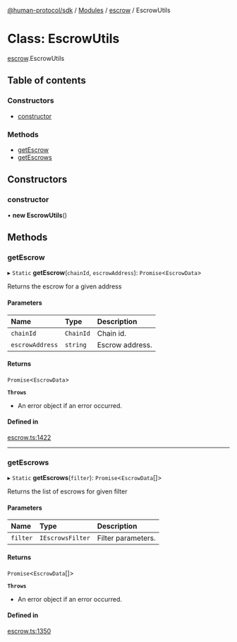 [@human-protocol/sdk](../README.md) / [Modules](../modules.md) / [escrow](../modules/escrow.md) / EscrowUtils

# Class: EscrowUtils

[escrow](../modules/escrow.md).EscrowUtils

## Table of contents

### Constructors

- [constructor](escrow.EscrowUtils.md#constructor)

### Methods

- [getEscrow](escrow.EscrowUtils.md#getescrow)
- [getEscrows](escrow.EscrowUtils.md#getescrows)

## Constructors

### constructor

• **new EscrowUtils**()

## Methods

### getEscrow

▸ `Static` **getEscrow**(`chainId`, `escrowAddress`): `Promise`<`EscrowData`\>

Returns the escrow for a given address

#### Parameters

| Name | Type | Description |
| :------ | :------ | :------ |
| `chainId` | `ChainId` | Chain id. |
| `escrowAddress` | `string` | Escrow address. |

#### Returns

`Promise`<`EscrowData`\>

**`Throws`**

- An error object if an error occurred.

#### Defined in

[escrow.ts:1422](https://github.com/humanprotocol/human-protocol/blob/04b5bdf5/packages/sdk/typescript/human-protocol-sdk/src/escrow.ts#L1422)

___

### getEscrows

▸ `Static` **getEscrows**(`filter`): `Promise`<`EscrowData`[]\>

Returns the list of escrows for given filter

#### Parameters

| Name | Type | Description |
| :------ | :------ | :------ |
| `filter` | `IEscrowsFilter` | Filter parameters. |

#### Returns

`Promise`<`EscrowData`[]\>

**`Throws`**

- An error object if an error occurred.

#### Defined in

[escrow.ts:1350](https://github.com/humanprotocol/human-protocol/blob/04b5bdf5/packages/sdk/typescript/human-protocol-sdk/src/escrow.ts#L1350)
